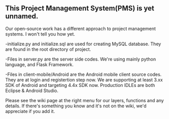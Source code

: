 This Project Management System(PMS) is yet unnamed.
--
Our open-source work has a different approach to project management systems. I won't tell you how yet.

-initialize.py and initialize.sql are used for creating MySQL database. They are found in the root directory of project.

-Files in server.py are the server side codes. We're using mainly python language, and Flask Framework.

-Files in client-mobile/Android are the Android mobile client source codes. They are at login and registertion step now. We are supporting at least 3.xx SDK of Android and targeting 4.4x SDK now. Production IDLEs are both Eclipse & Android Studio. 

Please see the wiki page at the right menu for our layers, functions and any details. If there's something you know and it's not on the wiki, we'd appreciate if you add it.
